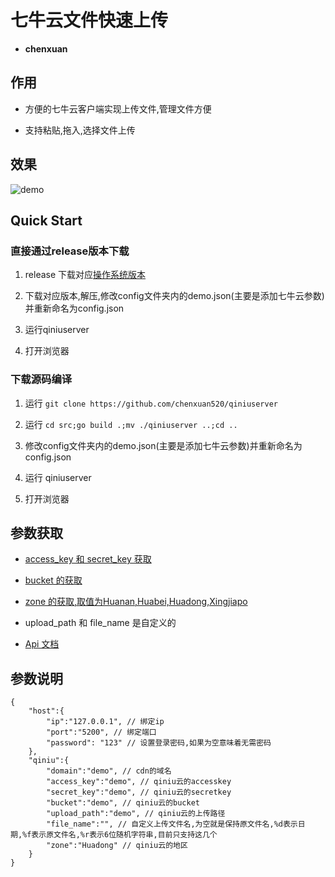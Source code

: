 # 七牛云文件快速上传

- **chenxuan**

## 作用

- 方便的七牛云客户端实现上传文件,管理文件方便

- 支持粘贴,拖入,选择文件上传

## 效果

![demo](http://cdn.androidftp.top/test/202404429163058pasteboard.paste)

## Quick Start

### 直接通过release版本下载

1. release 下载对应[操作系统版本](https://github.com/chenxuan520/qiniuserver/releases/)

2. 下载对应版本,解压,修改config文件夹内的demo.json(主要是添加七牛云参数)并重新命名为config.json

3. 运行qiniuserver

4. 打开浏览器

### 下载源码编译

1. 运行 `git clone https://github.com/chenxuan520/qiniuserver`

2. 运行 `cd src;go build .;mv ./qiniuserver ..;cd ..`

3. 修改config文件夹内的demo.json(主要是添加七牛云参数)并重新命名为config.json

4. 运行 qiniuserver

5. 打开浏览器

## 参数获取

- [access_key 和 secret_key 获取](https://portal.qiniu.com/developer/user/key)

- [bucket 的获取](https://portal.qiniu.com/kodo/bucket)

- [zone 的获取,取值为Huanan,Huabei,Huadong,Xingjiapo](https://portal.qiniu.com/kodo/bucket)

- upload_path 和 file_name 是自定义的

- [Api 文档](https://developer.qiniu.com/kodo/sdk/go-v6)

## 参数说明
```
{
	"host":{
		"ip":"127.0.0.1", // 绑定ip
		"port":"5200", // 绑定端口
		"password": "123" // 设置登录密码,如果为空意味着无需密码
	},
	"qiniu":{
		"domain":"demo", // cdn的域名
		"access_key":"demo", // qiniu云的accesskey
		"secret_key":"demo", // qiniu云的secretkey
		"bucket":"demo", // qiniu云的bucket
		"upload_path":"demo", // qiniu云的上传路径
		"file_name":"", // 自定义上传文件名,为空就是保持原文件名,%d表示日期,%f表示原文件名,%r表示6位随机字符串,目前只支持这几个
		"zone":"Huadong" // qiniu云的地区
	}
}
```
